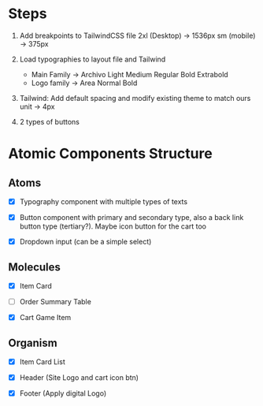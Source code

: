 # Steps

1. Add breakpoints to TailwindCSS file
   2xl (Desktop) -> 1536px
   sm (mobile) -> 375px

2. Load typographies to layout file and Tailwind
   - Main Family -> Archivo
     Light
     Medium
     Regular
     Bold
     Extrabold
   - Logo family -> Area Normal Bold

3. Tailwind: Add default spacing and modify existing theme to match ours
   unit -> 4px

4. 2 types of buttons

# Atomic Components Structure

## Atoms

- [x] Typography component with multiple types of texts

- [x] Button component with primary and secondary type, also a back link button type (tertiary?). Maybe icon button for the cart too

- [x] Dropdown input (can be a simple select)

## Molecules

- [x] Item Card

- [ ] Order Summary Table

- [x] Cart Game Item

## Organism

- [x] Item Card List

- [x] Header (Site Logo and cart icon btn)

- [x] Footer (Apply digital Logo)
